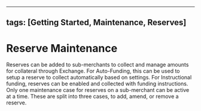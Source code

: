 
---
tags: [Getting Started, Maintenance, Reserves]
---
# Reserve Maintenance

Reserves can be added to sub-merchants to collect and manage amounts for collateral through Exchange. For Auto-Funding, this can be used to setup a reserve to collect automatically based on settings. For Instructional funding, reserves can be enabled and collected with funding instructions.
Only one maintenance case for reserves on a sub-merchant can be active at a time.
These are split into three cases, to add, amend, or remove a reserve.

<!-- type: row -->

<!-- type: card
title: Add Reserve
description: Add a new reserve to an existing sub-merchant
link: ?path=docs/getting-started/getting-started-maintenance-reserves-add.md
-->

<!-- type: card
title: Update Reserve
description: Update an existing reserve for a sub-merchant
link: ?path=docs/getting-started/getting-started-maintenance-reserves-amend.md
-->

<!-- type: card
title: Remove Reserve
description: Remove an existing reserve for a sub-merchant
link: ?path=docs/getting-started/getting-started-maintenance-reserves-remove.md
-->

<!-- type: row-end -->
